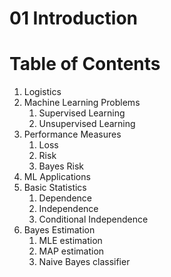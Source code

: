 # 01 Introduction
# Table of Contents
1. Logistics
2. Machine Learning Problems
     1. Supervised Learning
     2. Unsupervised Learning
3. Performance Measures
     1. Loss
     2. Risk
     3. Bayes Risk
4. ML Applications
5. Basic Statistics
     1. Dependence
     2. Independence
     3. Conditional Independence
6. Bayes Estimation
     1. MLE estimation
     2. MAP estimation
     3. Naive Bayes classifier

